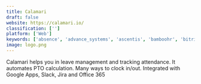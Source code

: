```yaml
---
title: Calamari
draft: false 
website: https://calamari.io/
classification: ['']
platform: ['Web']
keywords: ['absence', 'advance_systems', 'ascentis', 'bamboohr', 'bitrix24', 'built_for_teams', 'cakehr', 'jibble', 'lanteria_hr', 'leevebot', 'mitrefinch', 'parim', 'q>tar', 'rota_horizon', 'sutihr', 'swipeclock', 'tsheets', 'timeoffmanager', 'ultipro', 'webhr', 'when_i_work', 'zenefits']
image: logo.png
---
```

Calamari helps you in leave management and tracking attendance. It automates PTO calculation. Many ways to clock in/out. Integrated with Google Apps, Slack, Jira and Office 365
